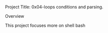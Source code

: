 Project Title: 0x04-loops conditions and parsing.

Overview

This project focuses more on shell bash
